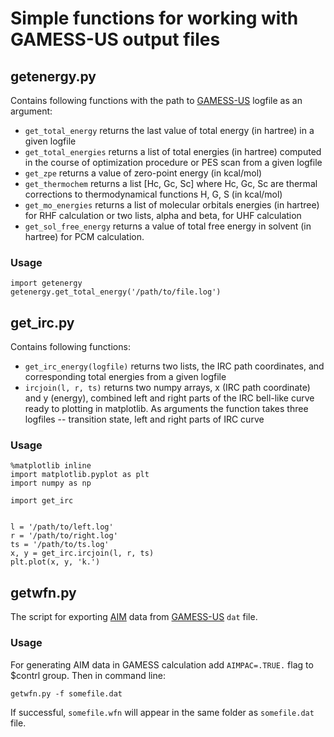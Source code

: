 # Simple functions for working with GAMESS-US output files

## getenergy.py
Contains following functions with the path to [GAMESS-US](http://www.msg.ameslab.gov/gamess/)
logfile as an argument:
+ `get_total_energy` returns the last value of total energy (in
hartree) in a given logfile
+ `get_total_energies` returns a list of total energies (in hartree)
  computed in the course of optimization procedure or PES scan from a
  given logfile
+ `get_zpe` returns a value of zero-point energy (in kcal/mol)
+ `get_thermochem` returns a list [Hc, Gc, Sc] where Hc, Gc, Sc are
thermal corrections to thermodynamical functions H, G, S (in kcal/mol)
+ `get_mo_energies` returns a list of molecular orbitals energies
  (in hartree) for RHF calculation or two lists, alpha and beta, for
  UHF calculation
+ `get_sol_free_energy` returns a value of total free energy in solvent (in
hartree) for PCM calculation.

### Usage

```
import getenergy
getenergy.get_total_energy('/path/to/file.log')
```

## get_irc.py
Contains following functions:
+ `get_irc_energy(logfile)` returns two lists, the IRC path coordinates, and
corresponding total energies from a given logfile
+ `ircjoin(l, r, ts)` returns two numpy arrays, x (IRC path
  coordinate) and y (energy), combined left and right parts of the IRC
  bell-like curve ready to plotting in matplotlib. As arguments the
  function takes three logfiles -- transition state, left and right
  parts of IRC curve

### Usage

```
%matplotlib inline
import matplotlib.pyplot as plt
import numpy as np

import get_irc


l = '/path/to/left.log'
r = '/path/to/right.log'
ts = '/path/to/ts.log'
x, y = get_irc.ircjoin(l, r, ts)
plt.plot(x, y, 'k.')
```

## getwfn.py
The script for exporting [AIM](http://www.chemistry.mcmaster.ca/aim/)
data from [GAMESS-US](http://www.msg.ameslab.gov/gamess/) `dat` file.
### Usage
For generating AIM data in GAMESS calculation add
`AIMPAC=.TRUE.` flag to $contrl group.
Then in command line:

```
getwfn.py -f somefile.dat
```
If successful, `somefile.wfn` will appear in the same folder as `somefile.dat` file.

